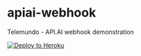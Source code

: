 # apiai-webhook
Telemundo - API.AI webhook demonstration

[![Deploy to Heroku](https://www.herokucdn.com/deploy/button.svg)](https://heroku.com/deploy)